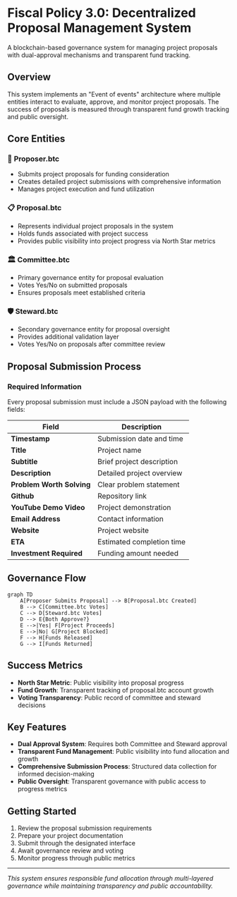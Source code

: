 # Fiscal Policy 3.0: Decentralized Proposal Management System

A blockchain-based governance system for managing project proposals with dual-approval mechanisms and transparent fund tracking.

## Overview

This system implements an "Event of events" architecture where multiple entities interact to evaluate, approve, and monitor project proposals. The success of proposals is measured through transparent fund growth tracking and public oversight.

## Core Entities

### 🚀 **Proposer.btc**
- Submits project proposals for funding consideration
- Creates detailed project submissions with comprehensive information
- Manages project execution and fund utilization

### 📋 **Proposal.btc**
- Represents individual project proposals in the system
- Holds funds associated with project success
- Provides public visibility into project progress via North Star metrics

### 🏛️ **Committee.btc**
- Primary governance entity for proposal evaluation
- Votes Yes/No on submitted proposals
- Ensures proposals meet established criteria

### 🛡️ **Steward.btc**
- Secondary governance entity for proposal oversight
- Provides additional validation layer
- Votes Yes/No on proposals after committee review

## Proposal Submission Process

### Required Information
Every proposal submission must include a JSON payload with the following fields:

| Field | Description |
|-------|-------------|
| **Timestamp** | Submission date and time |
| **Title** | Project name |
| **Subtitle** | Brief project description |
| **Description** | Detailed project overview |
| **Problem Worth Solving** | Clear problem statement |
| **Github** | Repository link |
| **YouTube Demo Video** | Project demonstration |
| **Email Address** | Contact information |
| **Website** | Project website |
| **ETA** | Estimated completion time |
| **Investment Required** | Funding amount needed |

## Governance Flow

```mermaid
graph TD
    A[Proposer Submits Proposal] --> B[Proposal.btc Created]
    B --> C[Committee.btc Votes]
    C --> D[Steward.btc Votes]
    D --> E{Both Approve?}
    E -->|Yes| F[Project Proceeds]
    E -->|No| G[Project Blocked]
    F --> H[Funds Released]
    G --> I[Funds Returned]
```

## Success Metrics

- **North Star Metric**: Public visibility into proposal progress
- **Fund Growth**: Transparent tracking of proposal.btc account growth
- **Voting Transparency**: Public record of committee and steward decisions

## Key Features

- **Dual Approval System**: Requires both Committee and Steward approval
- **Transparent Fund Management**: Public visibility into fund allocation and growth
- **Comprehensive Submission Process**: Structured data collection for informed decision-making
- **Public Oversight**: Transparent governance with public access to progress metrics

## Getting Started

1. Review the proposal submission requirements
2. Prepare your project documentation
3. Submit through the designated interface
4. Await governance review and voting
5. Monitor progress through public metrics

---

*This system ensures responsible fund allocation through multi-layered governance while maintaining transparency and public accountability.*
